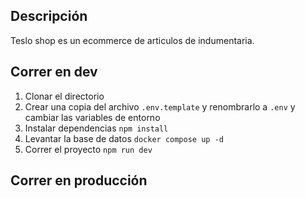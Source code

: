 ## Descripción

Teslo shop es un ecommerce de articulos de indumentaria.

## Correr en dev

1. Clonar el directorio
2. Crear una copia del archivo `.env.template` y renombrarlo a `.env` y cambiar las variables de entorno
3. Instalar dependencias `npm install`
4. Levantar la base de datos `docker compose up -d`
5. Correr el proyecto `npm run dev`

## Correr en producción
